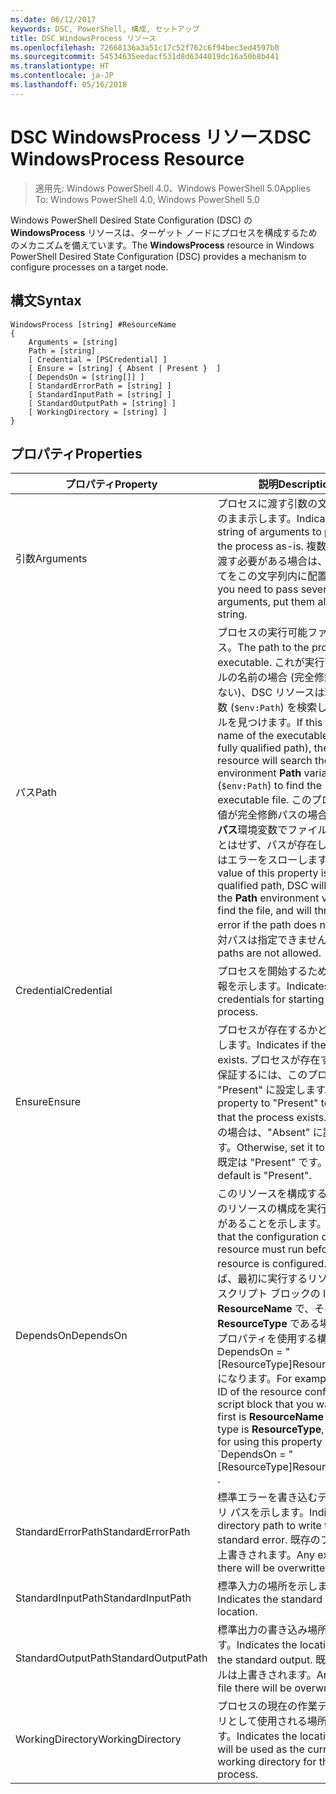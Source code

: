 ```yaml
---
ms.date: 06/12/2017
keywords: DSC, PowerShell, 構成, セットアップ
title: DSC WindowsProcess リソース
ms.openlocfilehash: 72668136a3a51c17c52f762c6f94bec3ed4597b0
ms.sourcegitcommit: 54534635eedacf531d8d6344019dc16a50b8b441
ms.translationtype: HT
ms.contentlocale: ja-JP
ms.lasthandoff: 05/16/2018
---
```

# <a name="dsc-windowsprocess-resource"></a><span data-ttu-id="c0d96-103">DSC WindowsProcess リソース</span><span class="sxs-lookup"><span data-stu-id="c0d96-103">DSC WindowsProcess Resource</span></span>

> <span data-ttu-id="c0d96-104">適用先: Windows PowerShell 4.0、Windows PowerShell 5.0</span><span class="sxs-lookup"><span data-stu-id="c0d96-104">Applies To: Windows PowerShell 4.0, Windows PowerShell 5.0</span></span>

<span data-ttu-id="c0d96-105">Windows PowerShell Desired State Configuration (DSC) の **WindowsProcess** リソースは、ターゲット ノードにプロセスを構成するためのメカニズムを備えています。</span><span class="sxs-lookup"><span data-stu-id="c0d96-105">The **WindowsProcess** resource in Windows PowerShell Desired State Configuration (DSC) provides a mechanism to configure processes on a target node.</span></span>

## <a name="syntax"></a><span data-ttu-id="c0d96-106">構文</span><span class="sxs-lookup"><span data-stu-id="c0d96-106">Syntax</span></span>

```
WindowsProcess [string] #ResourceName
{
    Arguments = [string]
    Path = [string]
    [ Credential = [PSCredential] ]
    [ Ensure = [string] { Absent | Present }  ]
    [ DependsOn = [string[]] ]
    [ StandardErrorPath = [string] ]
    [ StandardInputPath = [string] ]
    [ StandardOutputPath = [string] ]
    [ WorkingDirectory = [string] ]
}
```

## <a name="properties"></a><span data-ttu-id="c0d96-107">プロパティ</span><span class="sxs-lookup"><span data-stu-id="c0d96-107">Properties</span></span>
|  <span data-ttu-id="c0d96-108">プロパティ</span><span class="sxs-lookup"><span data-stu-id="c0d96-108">Property</span></span>  |  <span data-ttu-id="c0d96-109">説明</span><span class="sxs-lookup"><span data-stu-id="c0d96-109">Description</span></span>   |
|---|---|
| <span data-ttu-id="c0d96-110">引数</span><span class="sxs-lookup"><span data-stu-id="c0d96-110">Arguments</span></span>| <span data-ttu-id="c0d96-111">プロセスに渡す引数の文字列をそのまま示します。</span><span class="sxs-lookup"><span data-stu-id="c0d96-111">Indicates a string of arguments to pass to the process as-is.</span></span> <span data-ttu-id="c0d96-112">複数の引数を渡す必要がある場合は、そのすべてをこの文字列内に配置します。</span><span class="sxs-lookup"><span data-stu-id="c0d96-112">If you need to pass several arguments, put them all in this string.</span></span>|
| <span data-ttu-id="c0d96-113">パス</span><span class="sxs-lookup"><span data-stu-id="c0d96-113">Path</span></span>| <span data-ttu-id="c0d96-114">プロセスの実行可能ファイルのパス。</span><span class="sxs-lookup"><span data-stu-id="c0d96-114">The path to the process executable.</span></span> <span data-ttu-id="c0d96-115">これが実行可能ファイルの名前の場合 (完全修飾パスではない)、DSC リソースは環境**パス**変数 (`$env:Path`) を検索し、ファイルを見つけます。</span><span class="sxs-lookup"><span data-stu-id="c0d96-115">If this the file name of the executable (not the fully qualified path), the DSC resource will search the environment **Path** variable (`$env:Path`) to find the executable file.</span></span> <span data-ttu-id="c0d96-116">このプロパティの値が完全修飾パスの場合、DSC は**パス**環境変数でファイルを探すことはせず、パスが存在しない場合はエラーをスローします。</span><span class="sxs-lookup"><span data-stu-id="c0d96-116">If the value of this property is a fully qualified path, DSC will not use the **Path** environment variable to find the file, and will throw an error if the path does not exist.</span></span> <span data-ttu-id="c0d96-117">相対パスは指定できません。</span><span class="sxs-lookup"><span data-stu-id="c0d96-117">Relative paths are not allowed.</span></span>|
| <span data-ttu-id="c0d96-118">Credential</span><span class="sxs-lookup"><span data-stu-id="c0d96-118">Credential</span></span>| <span data-ttu-id="c0d96-119">プロセスを開始するための資格情報を示します。</span><span class="sxs-lookup"><span data-stu-id="c0d96-119">Indicates the credentials for starting the process.</span></span>|
| <span data-ttu-id="c0d96-120">Ensure</span><span class="sxs-lookup"><span data-stu-id="c0d96-120">Ensure</span></span>| <span data-ttu-id="c0d96-121">プロセスが存在するかどうかを示します。</span><span class="sxs-lookup"><span data-stu-id="c0d96-121">Indicates if the process exists.</span></span> <span data-ttu-id="c0d96-122">プロセスが存在することを保証するには、このプロパティを "Present" に設定します。</span><span class="sxs-lookup"><span data-stu-id="c0d96-122">Set this property to "Present" to ensure that the process exists.</span></span> <span data-ttu-id="c0d96-123">それ以外の場合は、"Absent" に設定します。</span><span class="sxs-lookup"><span data-stu-id="c0d96-123">Otherwise, set it to "Absent".</span></span> <span data-ttu-id="c0d96-124">既定は "Present" です。</span><span class="sxs-lookup"><span data-stu-id="c0d96-124">The default is "Present".</span></span>|
| <span data-ttu-id="c0d96-125">DependsOn</span><span class="sxs-lookup"><span data-stu-id="c0d96-125">DependsOn</span></span> | <span data-ttu-id="c0d96-126">このリソースを構成する前に、他のリソースの構成を実行する必要があることを示します。</span><span class="sxs-lookup"><span data-stu-id="c0d96-126">Indicates that the configuration of another resource must run before this resource is configured.</span></span> <span data-ttu-id="c0d96-127">たとえば、最初に実行するリソース構成スクリプト ブロックの ID が __ResourceName__ で、そのタイプが __ResourceType__ である場合、このプロパティを使用する構文は DependsOn = "[ResourceType]ResourceName" になります。</span><span class="sxs-lookup"><span data-stu-id="c0d96-127">For example, if the ID of the resource configuration script block that you want to run first is __ResourceName__ and its type is __ResourceType__, the syntax for using this property is \`DependsOn = "[ResourceType]ResourceName"\`\` .</span></span>|
| <span data-ttu-id="c0d96-128">StandardErrorPath</span><span class="sxs-lookup"><span data-stu-id="c0d96-128">StandardErrorPath</span></span>| <span data-ttu-id="c0d96-129">標準エラーを書き込むディレクトリ パスを示します。</span><span class="sxs-lookup"><span data-stu-id="c0d96-129">Indicates the directory path to write the standard error.</span></span> <span data-ttu-id="c0d96-130">既存のファイルは上書きされます。</span><span class="sxs-lookup"><span data-stu-id="c0d96-130">Any existing file there will be overwritten.</span></span>|
| <span data-ttu-id="c0d96-131">StandardInputPath</span><span class="sxs-lookup"><span data-stu-id="c0d96-131">StandardInputPath</span></span>| <span data-ttu-id="c0d96-132">標準入力の場所を示します。</span><span class="sxs-lookup"><span data-stu-id="c0d96-132">Indicates the standard input location.</span></span>|
| <span data-ttu-id="c0d96-133">StandardOutputPath</span><span class="sxs-lookup"><span data-stu-id="c0d96-133">StandardOutputPath</span></span>| <span data-ttu-id="c0d96-134">標準出力の書き込み場所を示します。</span><span class="sxs-lookup"><span data-stu-id="c0d96-134">Indicates the location to write the standard output.</span></span> <span data-ttu-id="c0d96-135">既存のファイルは上書きされます。</span><span class="sxs-lookup"><span data-stu-id="c0d96-135">Any existing file there will be overwritten.</span></span>|
| <span data-ttu-id="c0d96-136">WorkingDirectory</span><span class="sxs-lookup"><span data-stu-id="c0d96-136">WorkingDirectory</span></span>| <span data-ttu-id="c0d96-137">プロセスの現在の作業ディレクトリとして使用される場所を示します。</span><span class="sxs-lookup"><span data-stu-id="c0d96-137">Indicates the location that will be used as the current working directory for the process.</span></span>|